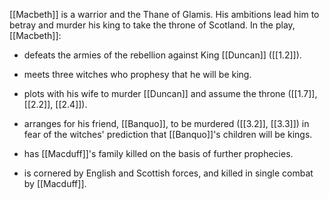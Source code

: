[[Macbeth]] is a warrior and the Thane of Glamis. His ambitions lead him to betray and murder his king to take the throne of Scotland. In the play, [[Macbeth]]:

- defeats the armies of the rebellion against King [[Duncan]] ([[1.2]]).

- meets three witches who prophesy that he will be king. 

- plots with his wife to murder [[Duncan]] and assume the throne ([[1.7]], [[2.2]], [[2.4]]).

- arranges for his friend, [[Banquo]], to be murdered ([[3.2]], [[3.3]]) in fear of the witches' prediction that [[Banquo]]'s children will be kings.

- has [[Macduff]]'s family killed on the basis of further prophecies.

- is cornered by English and Scottish forces, and killed in single combat by [[Macduff]].